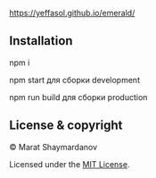 https://yeffasol.github.io/emerald/

## Installation

npm i

npm start для сборки development

npm run build для сборки production

## License & copyright

© Marat Shaymardanov

Licensed under the [MIT License](LICENSE).
